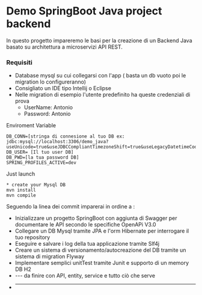 # Demo SpringBoot Java project backend
In questo progetto impareremo le basi per la creazione di un Backend Java basato su architettura a 
microservizi API REST.

### Requisiti 
- Database mysql su cui collegarsi con l'app ( basta un db vuoto poi le migration lo configureranno)
- Consigliato un IDE tipo Intellij o Eclipse
- Nelle migration di esempio l'utente predefinito ha queste credenziali di prova 
    - UserName: Antonio
    - Password: Antonio

Enviroment Variable
```
DB_CONN=[stringa di connesione al tuo DB ex: jdbc:mysql://localhost:3306/demo_java?useUnicode=true&useJDBCCompliantTimezoneShift=true&useLegacyDatetimeCode=false&serverTimezone=UTC]
DB_USER= [Il tuo user DB] 
DB_PWD=[la tua password DB] 
SPRING_PROFILES_ACTIVE=dev
```

Just launch
```
* create your Mysql DB
mvn install
mvn compile
```


Seguendo la linea dei commit imparerai in ordine a :

* Inizializzare un progetto SpringBoot con aggiunta di Swagger per documentare le API secondo le specifiche OpenAPi V3.0
* Collegare un DB Mysql tramite JPA e l'orm Hibernate per interrogare il tuo repository
* Eseguire e salvare i log della tua applicazione tramite Slf4j
* Creare un sistema di versionamento/autocreazione del DB tramite un sistema di migration Flyway
* Implementare semplici unitTest tramite Junit e supporto di un memory DB H2 
* --- da finire con API, entity, service e tutto ciò che serve
* ---

